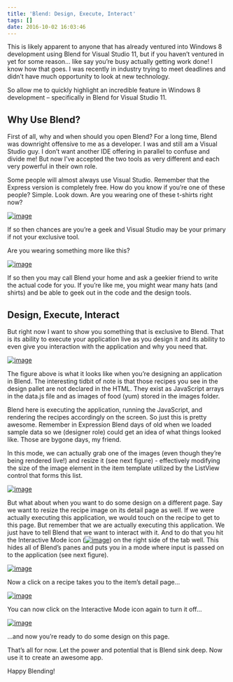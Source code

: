 ```yaml
---
title: 'Blend: Design, Execute, Interact'
tags: []
date: 2016-10-02 16:03:46
---
```


This is likely apparent to anyone that has already ventured into Windows 8 development using Blend for Visual Studio 11, but if you haven&rsquo;t ventured in yet for some reason&hellip; like say you&rsquo;re busy actually getting work done! I know how that goes. I was recently in industry trying to meet deadlines and didn&rsquo;t have much opportunity to look at new technology.

So allow me to quickly highlight an incredible feature in Windows 8 development &ndash; specifically in Blend for Visual Studio 11.

## Why Use Blend?

First of all, why and when should you open Blend? For a long time, Blend was downright offensive to me as a developer. I was and still am a Visual Studio guy. I don&rsquo;t want another IDE offering in parallel to confuse and divide me! But now I&rsquo;ve accepted the two tools as very different and each very powerful in their own role.

Some people will almost always use Visual Studio. Remember that the Express version is completely free. How do you know if you&rsquo;re one of these people? Simple. Look down. Are you wearing one of these t-shirts right now?

[![image](http://codefoster.blob.core.windows.net/site/image/f85fc0c07145434f82d01fcda6acff7e/Blend-Design-Execute-Interact_01_1.png "image")](http://{fix}/image.axd?picture=Windows-Live-Writer/Design-in-Execution/4FEC5549/image.png)

If so then chances are you&rsquo;re a geek and Visual Studio may be your primary if not your exclusive tool.

Are you wearing something more like this?

[![image](http://codefoster.blob.core.windows.net/site/image/832a93644d9a4ae2a5589237d783e904/Blend-Design-Execute-Interact_02_1.png "image")](http://{fix}/image.axd?picture=Windows-Live-Writer/Design-in-Execution/2BF32DF3/image.png)

If so then you may call Blend your home and ask a geekier friend to write the actual code for you. If you&rsquo;re like me, you might wear many hats (and shirts) and be able to geek out in the code and the design tools.

## Design, Execute, Interact

But right now I want to show you something that is exclusive to Blend. That is its ability to execute your application live as you design it and its ability to even give you interaction with the application and why you need that.

[![image](http://codefoster.blob.core.windows.net/site/image/311d4c3015394060a630f6d2c9ed3273/Blend-Design-Execute-Interact_03_1.png "image")](http://{fix}/image.axd?picture=Windows-Live-Writer/Design-in-Execution/5783AC55/image.png)

The figure above is what it looks like when you&rsquo;re designing an application in Blend. The interesting tidbit of note is that those recipes you see in the design pallet are not declared in the HTML. They exist as JavaScript arrays in the data.js file and as images of food (yum) stored in the images folder.

Blend here is executing the application, running the JavaScript, and rendering the recipes accordingly on the screen. So just this is pretty awesome. Remember in Expression Blend days of old when we loaded sample data so we (designer role) could get an idea of what things looked like. Those are bygone days, my friend.

In this mode, we can actually grab one of the images (even though they&rsquo;re being rendered live!) and resize it (see next figure) - effectively modifying the size of the image element in the item template utilized by the ListView control that forms this list.

[![image](http://codefoster.blob.core.windows.net/site/image/2ef3ce3f5b2c43ae92d8c52f188aba93/Blend-Design-Execute-Interact_04_1.png "image")](http://{fix}/image.axd?picture=Windows-Live-Writer/Design-in-Execution/761A4AA6/image.png)

But what about when you want to do some design on a different page. Say we want to resize the recipe image on its detail page as well. If we were actually executing this application, we would touch on the recipe to get to this page. But remember that we are actually executing this application. We just have to tell Blend that we want to interact with it. And to do that you hit the Interactive Mode icon ([![image](http://codefoster.blob.core.windows.net/site/image/82adf8f81f3045edaedf7fecdaa523fd/Blend-Design-Execute-Interact_08_1.png "image")](http://{fix}/image.axd?picture=Windows-Live-Writer/Design-in-Execution/701F5B73/image.png)) on the right side of the tab well. This hides all of Blend&rsquo;s panes and puts you in a mode where input is passed on to the application (see next figure).

[![image](http://codefoster.blob.core.windows.net/site/image/a6d1f07efcdc49fea2563ed88a2bbaad/Blend-Design-Execute-Interact_05_1.png "image")](http://{fix}/image.axd?picture=Windows-Live-Writer/Design-in-Execution/3225CAB5/image.png)

Now a click on a recipe takes you to the item&rsquo;s detail page&hellip;

[![image](http://codefoster.blob.core.windows.net/site/image/564e8fe1e88c495eb82e0016c533c0f2/Blend-Design-Execute-Interact_06_1.png "image")](http://{fix}/image.axd?picture=Windows-Live-Writer/Design-in-Execution/3F292BE3/image.png)

You can now click on the Interactive Mode icon again to turn it off&hellip;

[![image](http://codefoster.blob.core.windows.net/site/image/0c16e62166d1450e983a2b0d18bee0a8/Blend-Design-Execute-Interact_07_1.png "image")](http://{fix}/image.axd?picture=Windows-Live-Writer/Design-in-Execution/0B3E5947/image.png)

&hellip;and now you&rsquo;re ready to do some design on this page.

That&rsquo;s all for now. Let the power and potential that is Blend sink deep. Now use it to create an awesome app.

Happy Blending!